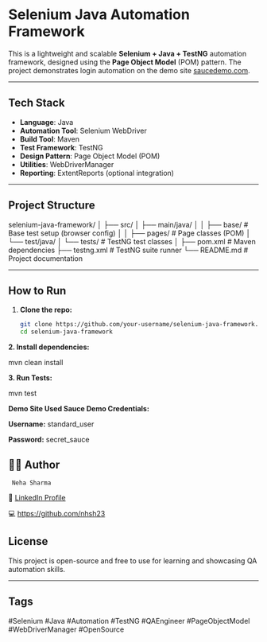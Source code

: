 # Selenium Java Automation Framework

This is a lightweight and scalable **Selenium + Java + TestNG** automation framework, designed using the **Page Object Model** (POM) pattern. The project demonstrates login automation on the demo site [saucedemo.com](https://www.saucedemo.com).

---

## Tech Stack

- **Language**: Java  
- **Automation Tool**: Selenium WebDriver  
- **Build Tool**: Maven  
- **Test Framework**: TestNG  
- **Design Pattern**: Page Object Model (POM)  
- **Utilities**: WebDriverManager  
- **Reporting**: ExtentReports (optional integration)  

---

## Project Structure
selenium-java-framework/ │ ├── src/ │ ├── main/java/ │ │ ├── base/ # Base test setup (browser config) │ │ ├── pages/ # Page classes (POM) │ └── test/java/ │ └── tests/ # TestNG test classes │ ├── pom.xml # Maven dependencies ├── testng.xml # TestNG suite runner └── README.md # Project documentation


---

## How to Run

1. **Clone the repo:**
   ```bash
   git clone https://github.com/your-username/selenium-java-framework.git
   cd selenium-java-framework

**2. Install dependencies:**

mvn clean install

**3. Run Tests:**

mvn test

**Demo Site Used
Sauce Demo
Credentials:**

**Username:** standard_user

**Password:** secret_sauce

## 👨‍💻 Author
     Neha Sharma
        
🔗 [LinkedIn Profile](https://www.linkedin.com/in/neha-sharma-0a0906148/)
   
💻 https://github.com/nhsh23 
   
 

## **License**
This project is open-source and free to use for learning and showcasing QA automation skills.


---


## Tags
#Selenium #Java #Automation #TestNG #QAEngineer #PageObjectModel #WebDriverManager #OpenSource











